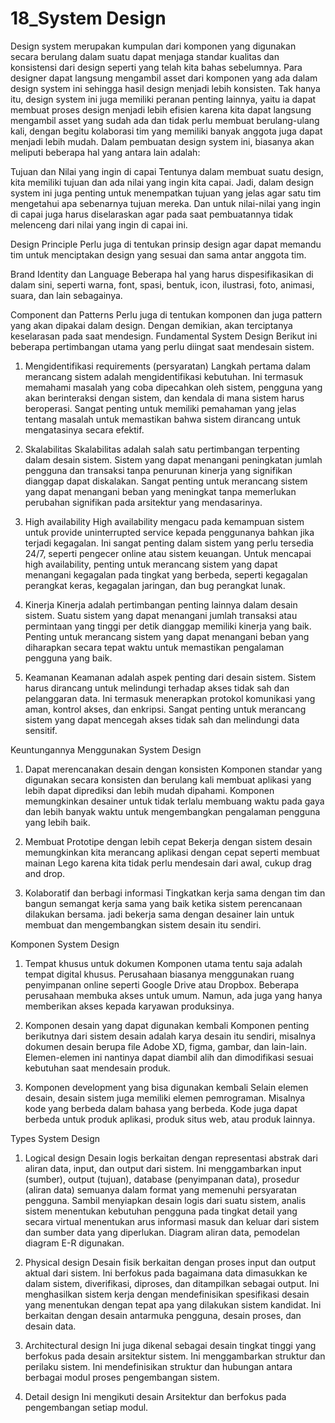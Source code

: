 # 18_System Design
Design system merupakan kumpulan dari komponen yang digunakan secara berulang dalam suatu dapat menjaga standar kualitas dan konsistensi dari design seperti yang telah kita bahas sebelumnya. Para designer dapat langsung mengambil asset dari komponen yang ada dalam design system ini sehingga hasil design menjadi lebih konsisten. Tak hanya itu, design system ini juga memiliki peranan penting lainnya, yaitu ia dapat membuat proses design menjadi lebih efisien karena kita dapat langsung mengambil asset yang sudah ada dan tidak perlu membuat berulang-ulang kali, dengan begitu kolaborasi tim yang memiliki banyak anggota juga dapat menjadi lebih mudah.
Dalam pembuatan design system ini, biasanya akan meliputi beberapa hal yang antara lain adalah:

Tujuan dan Nilai yang ingin di capai
Tentunya dalam membuat suatu design, kita memiliki tujuan dan ada nilai yang ingin kita capai. Jadi, dalam design system ini juga penting untuk menempatkan tujuan yang jelas agar satu tim mengetahui apa sebenarnya tujuan mereka. Dan untuk nilai-nilai yang ingin di capai juga harus diselaraskan agar pada saat pembuatannya tidak melenceng dari nilai yang ingin di capai ini.

Design Principle
Perlu juga di tentukan prinsip design agar dapat memandu tim untuk menciptakan design yang sesuai dan sama antar anggota tim.

Brand Identity dan Language
Beberapa hal yang harus dispesifikasikan di dalam sini, seperti warna, font, spasi, bentuk, icon, ilustrasi, foto, animasi, suara, dan lain sebagainya.

Component dan Patterns
Perlu juga di tentukan komponen dan juga pattern yang akan dipakai dalam design. Dengan demikian, akan terciptanya keselarasan pada saat mendesign.
Fundamental System Design
Berikut ini beberapa pertimbangan utama yang perlu diingat saat mendesain sistem.

1.    Mengidentifikasi requirements (persyaratan)
Langkah pertama dalam merancang sistem adalah mengidentifikasi kebutuhan. Ini termasuk memahami masalah yang coba dipecahkan oleh sistem, pengguna yang akan berinteraksi dengan sistem, dan kendala di mana sistem harus beroperasi. Sangat penting untuk memiliki pemahaman yang jelas tentang masalah untuk memastikan bahwa sistem dirancang untuk mengatasinya secara efektif.

2.    Skalabilitas
Skalabilitas adalah salah satu pertimbangan terpenting dalam desain sistem. Sistem yang dapat menangani peningkatan jumlah pengguna dan transaksi tanpa penurunan kinerja yang signifikan dianggap dapat diskalakan. Sangat penting untuk merancang sistem yang dapat menangani beban yang meningkat tanpa memerlukan perubahan signifikan pada arsitektur yang mendasarinya.

3.    High availability 
High availability mengacu pada kemampuan sistem untuk provide uninterrupted service kepada penggunanya bahkan jika terjadi kegagalan. Ini sangat penting dalam sistem yang perlu tersedia 24/7, seperti pengecer online atau sistem keuangan. Untuk mencapai high availability, penting untuk merancang sistem yang dapat menangani kegagalan pada tingkat yang berbeda, seperti kegagalan perangkat keras, kegagalan jaringan, dan bug perangkat lunak.

4.    Kinerja
Kinerja adalah pertimbangan penting lainnya dalam desain sistem. Suatu sistem yang dapat menangani jumlah transaksi atau permintaan yang tinggi per detik dianggap memiliki kinerja yang baik. Penting untuk merancang sistem yang dapat menangani beban yang diharapkan secara tepat waktu untuk memastikan pengalaman pengguna yang baik.

5.    Keamanan
Keamanan adalah aspek penting dari desain sistem. Sistem harus dirancang untuk melindungi terhadap akses tidak sah dan pelanggaran data. Ini termasuk menerapkan protokol komunikasi yang aman, kontrol akses, dan enkripsi. Sangat penting untuk merancang sistem yang dapat mencegah akses tidak sah dan melindungi data sensitif.
 

Keuntungannya Menggunakan System Design
1.    Dapat merencanakan desain dengan konsisten
Komponen standar yang digunakan secara konsisten dan berulang kali membuat aplikasi yang lebih dapat diprediksi dan lebih mudah dipahami. Komponen memungkinkan desainer untuk tidak terlalu membuang waktu pada gaya dan lebih banyak waktu untuk mengembangkan pengalaman pengguna yang lebih baik.

2.    Membuat Prototipe dengan lebih cepat
Bekerja dengan sistem desain memungkinkan kita merancang aplikasi dengan cepat seperti membuat mainan Lego karena kita tidak perlu mendesain dari awal, cukup drag and drop.

3.    Kolaboratif dan berbagi informasi
Tingkatkan kerja sama dengan tim dan bangun semangat kerja sama yang baik ketika sistem perencanaan dilakukan bersama. jadi bekerja sama dengan desainer lain untuk membuat dan mengembangkan sistem desain itu sendiri.
 

Komponen System Design
1.    Tempat khusus untuk dokumen
Komponen utama tentu saja adalah tempat digital khusus. Perusahaan biasanya menggunakan ruang penyimpanan online seperti Google Drive atau Dropbox. Beberapa perusahaan membuka akses untuk umum. Namun, ada juga yang hanya memberikan akses kepada karyawan produksinya.

2.    Komponen desain yang dapat digunakan kembali
Komponen penting berikutnya dari sistem desain adalah karya desain itu sendiri, misalnya dokumen desain berupa file Adobe XD, figma, gambar, dan lain-lain. Elemen-elemen ini nantinya dapat diambil alih dan dimodifikasi sesuai kebutuhan saat mendesain produk.  

3.    Komponen development yang bisa digunakan kembali 
Selain elemen desain, desain sistem juga memiliki elemen pemrograman. Misalnya kode yang berbeda dalam bahasa yang berbeda. Kode juga dapat berbeda untuk produk aplikasi, produk situs web, atau produk lainnya.  
 

Types System Design
1.    Logical design
Desain logis berkaitan dengan representasi abstrak dari aliran data, input, dan output dari sistem. Ini menggambarkan input (sumber), output (tujuan), database (penyimpanan data), prosedur (aliran data) semuanya dalam format yang memenuhi persyaratan pengguna. Sambil menyiapkan desain logis dari suatu sistem, analis sistem menentukan kebutuhan pengguna pada tingkat detail yang secara virtual menentukan arus informasi masuk dan keluar dari sistem dan sumber data yang diperlukan. Diagram aliran data, pemodelan diagram E-R digunakan.

2.    Physical design
Desain fisik berkaitan dengan proses input dan output aktual dari sistem. Ini berfokus pada bagaimana data dimasukkan ke dalam sistem, diverifikasi, diproses, dan ditampilkan sebagai output. Ini menghasilkan sistem kerja dengan mendefinisikan spesifikasi desain yang menentukan dengan tepat apa yang dilakukan sistem kandidat. Ini berkaitan dengan desain antarmuka pengguna, desain proses, dan desain data.

3.    Architectural design
Ini juga dikenal sebagai desain tingkat tinggi yang berfokus pada desain arsitektur sistem. Ini menggambarkan struktur dan perilaku sistem. Ini mendefinisikan struktur dan hubungan antara berbagai modul proses pengembangan sistem.

4.    Detail design
Ini mengikuti desain Arsitektur dan berfokus pada pengembangan setiap modul.
